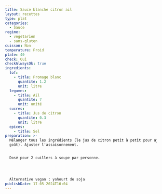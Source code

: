 ```yaml
---
title: Sauce blanche citron ail
layout: recettes
type: plat
categories:
  - Sauce
regime:
  - vegetarien
  - sans-gluten
cuisson: Non
temperature: Froid
plate: 40
check: Oui
checkAlwaysOk: true
ingredients:
  lof:
    - title: Fromage blanc
      quantite: 1.2
      unit: litre
  legumes:
    - title: Ail
      quantite: 7
      unit: unité
  sucres:
    - title: Jus de citron
      quantite: 0.3
      unit: litre
  epices:
    - title: Sel
preparation: >-
  Mélanger tous les ingrédients (le jus de citron petit à petit pour ajuster au
  goût). Ajuster l'assaisonnement.


  Dosé pour 2 cuillers à soupe par personne.




  Alternative vegan : yahourt de soja
publishDate: 17-05-2024T16:04
---
```

